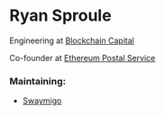 # Ryan Sproule

Engineering at [Blockchain Capital](https://github.com/BlockchainCap)

Co-founder at [Ethereum Postal Service](https://github.com/EthereumPostalService)

### Maintaining:
- [Swaymigo](https://github.com/BlockchainCap/swaymigo)
